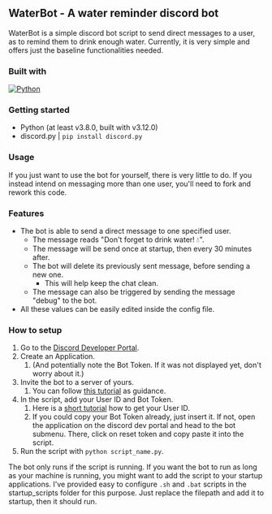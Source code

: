 ## WaterBot - A water reminder discord bot <br>

WaterBot is a simple discord bot script to send direct messages to a user, as to remind them to drink enough water. Currently, it is very simple and offers just the baseline functionalities needed. 

### Built with
[![Python][python]][python-url]

### Getting started
- Python (at least v3.8.0, built with v3.12.0)
- discord.py | `pip install discord.py`

### Usage
If you just want to use the bot for yourself, there is very little to do. If you instead intend on messaging more than one user, you'll need to fork and rework this code.

### Features
- The bot is able to send a direct message to one specified user.
    - The message reads "Don't forget to drink water! 💧".
    - The message will be send once at startup, then every 30 minutes after.
    - The bot will delete its previously sent message, before sending a new one.
        - This will help keep the chat clean.
    - The message can also be triggered by sending the message "debug" to the bot.
- All these values can be easily edited inside the config file.


### How to setup
1. Go to the [Discord Developer Portal][discord-dev-portal-url].
2. Create an Application.
    1. (And potentially note the Bot Token. If it was not displayed yet, don't worry about it.)
3. Invite the bot to a server of yours.
    1. You can follow [this tutorial][bot-adding-tutorial] as guidance.
4. In the script, add your User ID and Bot Token.
    1. Here is a [short tutorial][user-id-tutorial] how to get your User ID.
    2. If you could copy your Bot Token already, just insert it. If not, open the application on the discord dev portal and head to the bot submenu. There, click on reset token and copy paste it into the script.  
5. Run the script with `python script_name.py`.

The bot only runs if the script is running. If you want the bot to run as long as your machine is running, you might want to add the script to your startup applications.
I've provided easy to configure `.sh` and `.bat` scripts in the startup_scripts folder for this purpose. Just replace the filepath and add it to startup, then it should run.

<!--Links and Images-->
[python]:https://img.shields.io/badge/Python-3776AB?style=for-the-badge&logo=python&logoColor=white
[python-url]:https://www.python.org/
[discord-dev-portal-url]:https://discord.com/developers/applications
[bot-adding-tutorial]:https://discordpy.readthedocs.io/en/stable/discord.html#inviting-your-bot
[user-id-tutorial]:https://support.discord.com/hc/en-us/articles/206346498-Where-can-I-find-my-User-Server-Message-ID-
